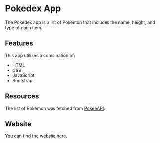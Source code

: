 # Pokedex App

The Pokédex app is a list of Pokémon that includes the name, height, and type of each item. 

## Features

This app utilizes a combination of:

- HTML
- CSS
- JavaScript
- Bootstrap

## Resources

The list of Pokémon was fetched from [PokéeAPI](https://pokeapi.co/).

## Website

You can find the website [here](https://raschkatie.github.io/simple-js-app/).